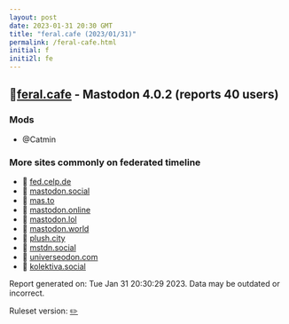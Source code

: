 ```yaml
---
layout: post
date: 2023-01-31 20:30 GMT
title: "feral.cafe (2023/01/31)"
permalink: /feral-cafe.html
initial: f
initi2l: fe
---
```


## 🐘[feral.cafe](https://feral.cafe) - Mastodon 4.0.2 (reports 40 users)

### Mods
 * @Catmin

### More sites commonly on federated timeline

* 🐘 [fed.celp.de](/fed-celp-de.html)
* 🧸 [mastodon.social](/mastodon-social.html)
* 🐘 [mas.to](/mas-to.html)
* 🐘 [mastodon.online](/mastodon-online.html)
* 🐘 [mastodon.lol](/mastodon-lol.html)
* 🐘 [mastodon.world](/mastodon-world.html)
* 🐘 [plush.city](/plush-city.html)
* 🐘 [mstdn.social](/mstdn-social.html)
* 🐘 [universeodon.com](/universeodon-com.html)
* 🐘 [kolektiva.social](/kolektiva-social.html)

Report generated on: Tue Jan 31 20:30:29 2023. Data may be outdated or incorrect.

Ruleset version: [✏️](/version-pencil)
